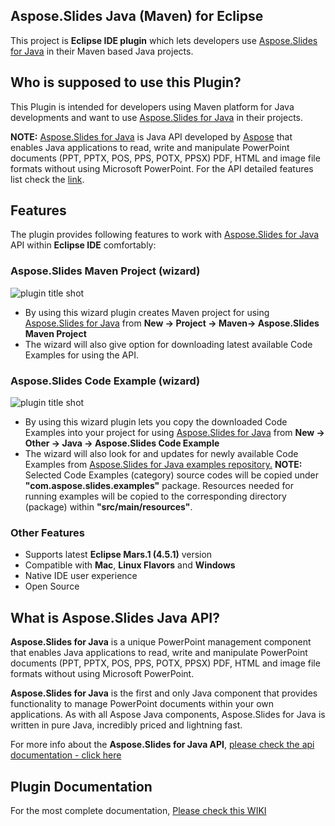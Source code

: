 ﻿## Aspose.Slides Java (Maven) for Eclipse

This project is **Eclipse IDE plugin** which lets developers use [Aspose.Slides for Java](http://www.aspose.com/java/powerpoint-component.aspx) in their Maven based Java projects. 

## Who is supposed to use this **Plugin?**

This Plugin is intended for developers using Maven platform for Java developments and want to use [Aspose.Slides for Java](http://www.aspose.com/java/powerpoint-component.aspx) in their projects.

**NOTE:** [Aspose.Slides for Java](http://www.aspose.com/java/powerpoint-component.aspx) is Java API developed by [Aspose](http://aspose.com) that enables Java applications to read, write and manipulate PowerPoint documents (PPT, PPTX, POS, PPS, POTX, PPSX) PDF, HTML and image file formats without using Microsoft PowerPoint. For the API detailed features list check the [link](http://www.aspose.com/java/powerpoint-component.aspx).

## **Features**

The plugin provides following features to work with [Aspose.Slides for Java](http://www.aspose.com/java/powerpoint-component.aspx) API within **Eclipse IDE** comfortably:

### Aspose.Slides Maven Project (wizard)
![plugin title shot](http://i.imgur.com/ZybtnEL.png)
*   By using this wizard plugin creates Maven project for using [Aspose.Slides for Java](http://www.aspose.com/java/powerpoint-component.aspx) from **New -> Project -> Maven-> Aspose.Slides Maven Project**
*   The wizard will also give option for downloading latest available Code Examples for using the API.

### Aspose.Slides Code Example (wizard)
![plugin title shot](http://i.imgur.com/K1LvEO4.png)
*   By using this wizard plugin lets you copy the downloaded Code Examples into your project for using [Aspose.Slides for Java](http://www.aspose.com/java/powerpoint-component.aspx) from **New -> Other -> Java -> Aspose.Slides Code Example**
*   The wizard will also look for and updates for newly available Code Examples from [Aspose.Slides for Java examples repository.](https://github.com/asposeslides/Aspose_Slides_Java/tree/master/Examples)
     **NOTE:** Selected Code Examples (category) source codes will be copied under **"com.aspose.slides.examples"** package. Resources needed for running examples will be copied to the corresponding directory (package) within **"src/main/resources"**.	    

### Other Features

*   Supports latest **Eclipse Mars.1 (4.5.1)** version
*   Compatible with **Mac**, **Linux Flavors** and **Windows**
*   Native IDE user experience
*   Open Source

## What is Aspose.Slides Java API?

**Aspose.Slides for Java** is a unique PowerPoint management component that enables Java applications to read, write and manipulate PowerPoint documents (PPT, PPTX, POS, PPS, POTX, PPSX) PDF, HTML and image file formats without using Microsoft PowerPoint.

**Aspose.Slides for Java** is the first and only Java component that provides functionality to manage PowerPoint documents within your own applications. As with all Aspose Java components, Aspose.Slides for Java is written in pure Java, incredibly priced and lightning fast.

For more info about the **Aspose.Slides for Java API**, [please check the api documentation - click here](http://www.aspose.com/java/powerpoint-component.aspx)

## Plugin Documentation

For the most complete documentation,  [Please check this WIKI](http://www.aspose.com/docs/display/slidesjava/Aspose.Slides+Java+%28Maven%29+for+Eclipse)

